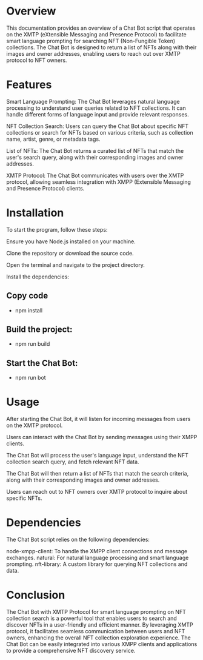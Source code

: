 # Overview
This documentation provides an overview of a Chat Bot script that operates on the XMTP (eXtensible Messaging and Presence Protocol) to facilitate smart language prompting for searching NFT (Non-Fungible Token) collections. The Chat Bot is designed to return a list of NFTs along with their images and owner addresses, enabling users to reach out over XMTP protocol to NFT owners.

# Features
Smart Language Prompting: The Chat Bot leverages natural language processing to understand user queries related to NFT collections. It can handle different forms of language input and provide relevant responses.

NFT Collection Search: Users can query the Chat Bot about specific NFT collections or search for NFTs based on various criteria, such as collection name, artist, genre, or metadata tags.

List of NFTs: The Chat Bot returns a curated list of NFTs that match the user's search query, along with their corresponding images and owner addresses.

XMTP Protocol: The Chat Bot communicates with users over the XMTP protocol, allowing seamless integration with XMPP (Extensible Messaging and Presence Protocol) clients.

# Installation
To start the program, follow these steps:

Ensure you have Node.js installed on your machine.

Clone the repository or download the source code.

Open the terminal and navigate to the project directory.

Install the dependencies:

## Copy code
- npm install

## Build the project:

- npm run build

## Start the Chat Bot:

- npm run bot


# Usage
After starting the Chat Bot, it will listen for incoming messages from users on the XMTP protocol.

Users can interact with the Chat Bot by sending messages using their XMPP clients.

The Chat Bot will process the user's language input, understand the NFT collection search query, and fetch relevant NFT data.

The Chat Bot will then return a list of NFTs that match the search criteria, along with their corresponding images and owner addresses.

Users can reach out to NFT owners over XMTP protocol to inquire about specific NFTs.

# Dependencies
The Chat Bot script relies on the following dependencies:

node-xmpp-client: To handle the XMPP client connections and message exchanges.
natural: For natural language processing and smart language prompting.
nft-library: A custom library for querying NFT collections and data.

# Conclusion
The Chat Bot with XMTP Protocol for smart language prompting on NFT collection search is a powerful tool that enables users to search and discover NFTs in a user-friendly and efficient manner. By leveraging XMTP protocol, it facilitates seamless communication between users and NFT owners, enhancing the overall NFT collection exploration experience. The Chat Bot can be easily integrated into various XMPP clients and applications to provide a comprehensive NFT discovery service.